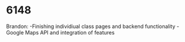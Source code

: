 6148
====
Brandon:
-Finishing individiual class pages and backend functionality
-Google Maps API and integration of features
